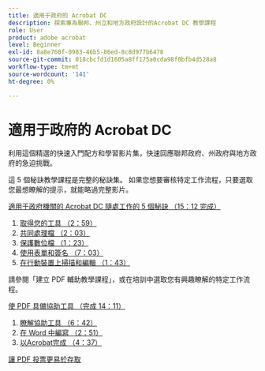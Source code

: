 ```yaml
---
title: 適用于政府的 Acrobat DC
description: 探索專為聯邦、州立和地方政府設計的Acrobat DC 教學課程
role: User
product: adobe acrobat
level: Beginner
exl-id: 8a8e760f-0983-46b5-86ed-8c8d977b6478
source-git-commit: 018cbcfd1d1605a8ff175a0cda98f0bfb4d528a8
workflow-type: tm+mt
source-wordcount: '141'
ht-degree: 0%

---
```


# 適用于政府的 Acrobat DC

利用這個精選的快速入門配方和學習影片集，快速回應聯邦政府、州政府與地方政府的急迫挑戰。

這 5 個秘訣教學課程是完整的秘訣集。 如果您想要審核特定工作流程，只要選取您最想瞭解的提示，就能略過完整影片。

[適用于政府機關的 Acrobat DC 隨處工作的 5 個秘訣 （15：12 完成）](5-tips-for-working-anywhere-with-acrobat-dc-for-government.md)
1. [取得您的工具 （2：59）](get-your-tools.md)
1. [共同處理檔 （2：03）](collaborate-on-documents.md)
1. [保護數位檔 （1：23）](protect-digital-documents.md)
1. [使用表單和簽名 （7：03）](work-with-forms-and-signatures.md)
1. [在行動裝置上掃描和編輯 （1：43）](scan-and-edit-on-mobile.md)

請參閱「建立 PDF 輔助教學課程」，或在培訓中選取您有興趣瞭解的特定工作流程。

[使 PDF 具備協助工具 （完成 14：11）](making-pdfs-accessible.md)
1. [瞭解協助工具 （6：42）](understanding-accessibility.md)
1. [在 Word 中編寫 （2：51）](authoring-in-word.md)
1. [以Acrobat完成 （4：37）](finishing-in-acrobat.md)

[讓 PDF 投票更易於存取](making-pdf-ballots-accessible.md)
